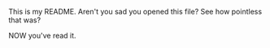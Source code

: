 This is my README. Aren't you sad you opened this file? See how pointless that was?

NOW you've read it.
